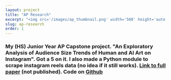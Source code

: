 ```yaml
---
layout: project
title: "AP Research"
excerpt: "<img src='/images/ap_thumbnail.png' width='500' height='auto'>"
slug: ap-research
order: 1
---
```

### My (HS) Junior Year AP Capstone project. "An Exploratory Analysis of Audience Size Trends of Human and AI Art on Instagram". Got a 5 on it. I also made a Python module to scrape instagram reels data (no idea if it still works). [Link to full paper]((https://sidvenkatayogi.github.io/files/AnExploratoryAnalysisofAudienceSizeTrendsofHumanandAIArtonInstagram.pdf)) (not published). Code on [Github](https://github.com/sidvenkatayogi/APResearch_Instagram)